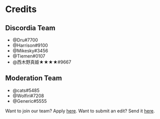 <!-- TITLE: Credits -->
<!-- SUBTITLE: A quick summary of Credits -->

# Credits

## Discordia Team
* @Dru#7700
* @Harrison#9100
* @Mikesky#3456
* @Tiemen#0107
* @西木野真姫★★★★#9667

## Moderation Team
* @cats#5485
* @Wolfiri#7208
* @Generic#5555

Want to join our team? Apply [here](https://docs.google.com/forms/d/e/1FAIpQLSc323VGuAwfxnBLOcYdD39TO1XzS21SjIC3LRkGQWAM0bF_0Q/viewform).
Want to submit an edit? Send it [here](https://docs.google.com/forms/d/e/1FAIpQLSfMCR4h366IQLJjrCnsd-dAwfPLdHjx8WTbT1VRxKRlDiISuA/viewform).